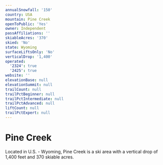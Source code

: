 ```yaml
---
annualSnowfall: '150'
country: USA
mountain: Pine Creek
openToPublic: 'Yes'
owner: Independent
passAffiliations: ''
skiableAcres: '370'
skied: 'No'
state: Wyoming
surfaceLiftsOnly: 'No'
verticalDrop: '1,400'
operated:
  '2324': true
  '2425': true
website: ''
elevationBase: null
elevationSummit: null
trailCount: null
trailPctBeginner: null
trailPctIntermediate: null
trailPctAdvanced: null
liftCount: null
trailPctExpert: null
---
```



# Pine Creek

Located in U.S. - Wyoming, Pine Creek is a ski area with a vertical drop of 1,400 feet and 370 skiable acres.
